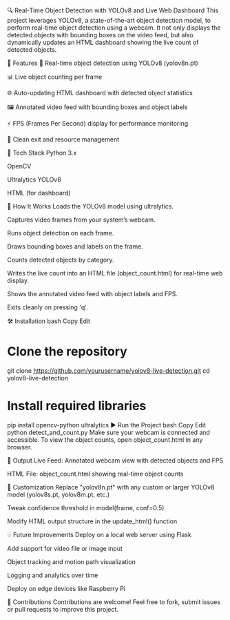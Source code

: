 🔍 Real-Time Object Detection with YOLOv8 and Live Web Dashboard
This project leverages YOLOv8, a state-of-the-art object detection model, to perform real-time object detection using a webcam. It not only displays the detected objects with bounding boxes on the video feed, but also dynamically updates an HTML dashboard showing the live count of detected objects.

📸 Features
🎯 Real-time object detection using YOLOv8 (yolov8n.pt)

📊 Live object counting per frame

🌐 Auto-updating HTML dashboard with detected object statistics

🖼️ Annotated video feed with bounding boxes and object labels

⚡ FPS (Frames Per Second) display for performance monitoring

🔁 Clean exit and resource management


🧰 Tech Stack
Python 3.x

OpenCV

Ultralytics YOLOv8

HTML (for dashboard)

📂 How It Works
Loads the YOLOv8 model using ultralytics.

Captures video frames from your system’s webcam.

Runs object detection on each frame.

Draws bounding boxes and labels on the frame.

Counts detected objects by category.

Writes the live count into an HTML file (object_count.html) for real-time web display.

Shows the annotated video feed with object labels and FPS.

Exits cleanly on pressing 'q'.

🛠️ Installation
bash
Copy
Edit
# Clone the repository
git clone https://github.com/yourusername/yolov8-live-detection.git
cd yolov8-live-detection

# Install required libraries
pip install opencv-python ultralytics
▶️ Run the Project
bash
Copy
Edit
python detect_and_count.py
Make sure your webcam is connected and accessible.
To view the object counts, open object_count.html in any browser.

📁 Output
Live Feed: Annotated webcam view with detected objects and FPS

HTML File: object_count.html showing real-time object counts

🔧 Customization
Replace "yolov8n.pt" with any custom or larger YOLOv8 model (yolov8s.pt, yolov8m.pt, etc.)

Tweak confidence threshold in model(frame, conf=0.5)

Modify HTML output structure in the update_html() function

💡 Future Improvements
Deploy on a local web server using Flask

Add support for video file or image input

Object tracking and motion path visualization

Logging and analytics over time

Deploy on edge devices like Raspberry Pi

🤝 Contributions
Contributions are welcome! Feel free to fork, submit issues or pull requests to improve this project.
